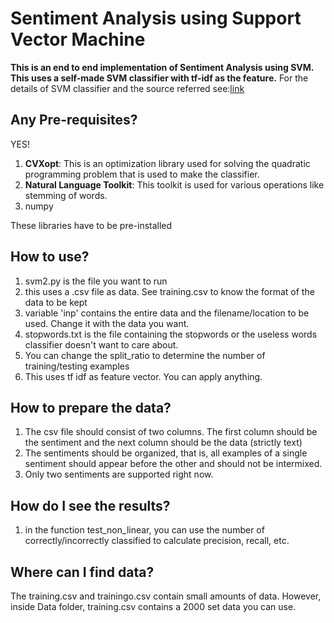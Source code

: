 # Sentiment Analysis using Support Vector Machine

**This is an end to end implementation of Sentiment Analysis using SVM. This uses a self-made SVM classifier with tf-idf as the feature.**
For the details of SVM classifier and the source referred see:[link](https://github.com/Nikhil12321/support-vector-machine/blob/master/Docs/SVM_implemet.pdf)


## Any Pre-requisites?
YES!
1. **CVXopt**: This is an optimization library used for solving the quadratic programming problem that is used to make the classifier.
2. **Natural Language Toolkit**: This toolkit is used for various operations like stemming of words.
3. numpy

These libraries have to be pre-installed

## How to use?
1. svm2.py is the file you want to run
2. this uses a .csv file as data. See training.csv to know the format of the data to be kept
3. variable 'inp' contains the entire data and the filename/location to be used. Change it with the data you want. 
4. stopwords.txt is the file containing the stopwords or the useless words classifier doesn't want to care about.
5. You can change the split_ratio to determine the number of training/testing examples
6. This uses tf idf as feature vector. You can apply anything.

## How to prepare the data?
1. The csv file should consist of two columns. The first column should be the sentiment and the next column should be the data (strictly text)
2. The sentiments should be organized, that is, all examples of a single sentiment should appear before the other and should not be intermixed.
3. Only two sentiments are supported right now.

## How do I see the results?
1. in the function test_non_linear, you can use the number of correctly/incorrectly classified to calculate precision, recall, etc.

## Where can I find data?
The training.csv and trainingo.csv contain small amounts of data. However, inside Data folder, training.csv contains a 2000 set data you can use.
